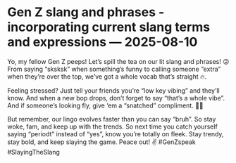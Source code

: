 # Gen Z slang and phrases - incorporating current slang terms and expressions — 2025-08-10

Yo, my fellow Gen Z peeps! Let’s spill the tea on our lit slang and phrases! 😜From saying “sksksk” when something’s funny to calling someone “extra” when they’re over the top, we’ve got a whole vocab that’s straight 🔥. 

Feeling stressed? Just tell your friends you’re “low key vibing” and they’ll know. And when a new bop drops, don’t forget to say “that’s a whole vibe”. And if someone’s looking fly, give ‘em a “snatched” compliment. 💁‍♀️

But remember, our lingo evolves faster than you can say “bruh”. So stay woke, fam, and keep up with the trends. So next time you catch yourself saying “periodt” instead of “yes”, know you’re totally on fleek. Stay trendy, stay bold, and keep slaying the game. Peace out! ✌️ #GenZspeak #SlayingTheSlang